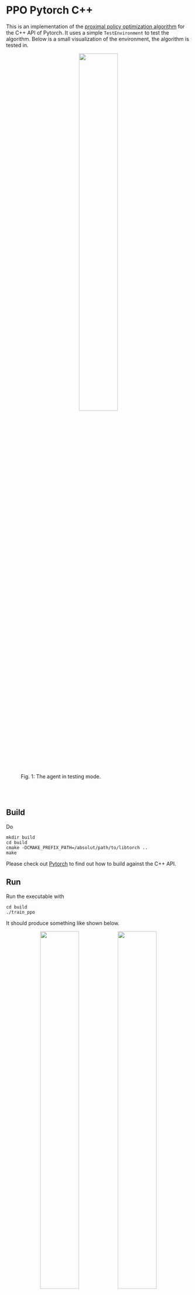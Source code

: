 # PPO Pytorch C++

This is an implementation of the [proximal policy optimization algorithm](https://arxiv.org/abs/1707.06347) for the C++ API of Pytorch. It uses a simple `TestEnvironment` to test the algorithm. Below is a small visualization of the environment, the algorithm is tested in.
<br>
<figure>
  <p align="center"><img src="img/test_mode.gif" width="50%" height="50%" hspace="0"></p>
  <figcaption>Fig. 1: The agent in testing mode. </figcaption>
</figure>
<br><br>

## Build
Do
```
mkdir build
cd build
cmake -DCMAKE_PREFIX_PATH=/absolut/path/to/libtorch ..
make
```
Please check out [Pytorch](https://pytorch.org/cppdocs/installing.html#minimal-example) to find out how to build against the C++ API.

## Run
Run the executable with
```
cd build
./train_ppo
```
It should produce something like shown below.
<br>
<figure>
  <p align="center"><img src="img/epoch_1.gif" width="50%" height="50%" hspace="0"><img src="img/epoch_5.gif" width="50%" height="50%" hspace="0"><img src="img/epoch_15.gif" width="50%" height="50%" hspace="0"><img src="img/epoch_20.gif" width="50%" height="50%" hspace="0"></p>
  <figcaption>Fig. 2: From top left to bottom right, the agent for successive epochs in training mode as it takes actions in the environment to reach the goal. </figcaption>
</figure>
<br><br>

The algorithm can also be used in test mode, once trained. Therefore, run
```
cd build
./test_ppo
```
## Visualization
The results are saved to `data/data.csv` and can be visualized by running `python plot.py`.
